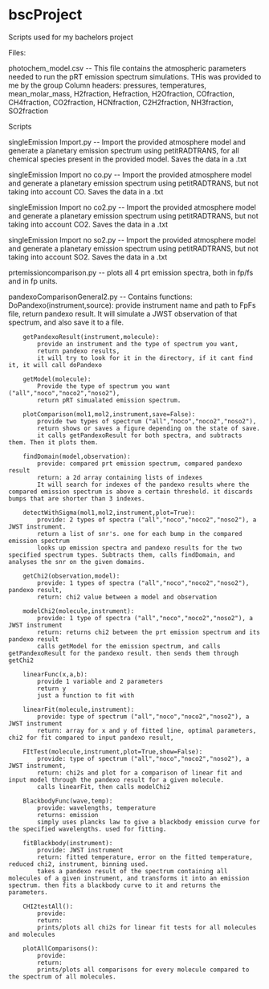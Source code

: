# bscProject
Scripts used for my bachelors project

Files:

photochem_model.csv
	-- This file contains the atmospheric parameters needed to run the pRT emission spectrum simulations. THis was provided to me by the group 
	Column headers: pressures, temperatures, mean_molar_mass, H2fraction, Hefraction, H2Ofraction, COfraction, CH4fraction, CO2fraction, HCNfraction, C2H2fraction, NH3fraction, SO2fraction


Scripts

singleEmission Import.py
	-- Import the provided atmosphere model and generate a planetary emission spectrum using petitRADTRANS, for all chemical species present in the provided model. Saves the data in a .txt

singleEmission Import no co.py
	-- Import the provided atmosphere model and generate a planetary emission spectrum using petitRADTRANS, but not taking into account CO. Saves the data in a .txt

singleEmission Import no co2.py
	-- Import the provided atmosphere model and generate a planetary emission spectrum using petitRADTRANS, but not taking into account CO2. Saves the data in a .txt

singleEmission Import no so2.py
	-- Import the provided atmosphere model and generate a planetary emission spectrum using petitRADTRANS, but not taking into account SO2. Saves the data in a .txt

prtemissioncomparison.py
	-- plots all 4 prt emission spectra, both in fp/fs and in fp units.

pandexoComparisonGeneral2.py
	-- Contains functions:
		DoPandexo(instrument,source): 
			provide instrument name and path to FpFs file, 
			return pandexo result. 
			It will simulate a JWST observation of that spectrum, and also save it to a file.

		getPandexoResult(instrument,molecule): 
			provide an instrument and the type of spectrum you want, 
			return pandexo results, 
			it will try to look for it in the directory, if it cant find it, it will call doPandexo

		getModel(molecule): 
			Provide the type of spectrum you want ("all","noco","noco2","noso2"), 
			return pRT simualated emission spectrum.

		plotComparison(mol1,mol2,instrument,save=False): 
			provide two types of spectrum ("all","noco","noco2","noso2"), 
			return shows or saves a figure depending on the state of save. 
			it calls getPandexoResult for both spectra, and subtracts them. Then it plots them.

		findDomain(model,observation):
			provide: compared prt emission spectrum, compared pandexo result
			return: a 2d array containing lists of indexes 
			It will search for indexes of the pandexo results where the compared emission spectrum is above a certain threshold. it discards bumps that are shorter than 3 indexes.

		detectWithSigma(mol1,mol2,instrument,plot=True):
			provide: 2 types of spectra ("all","noco","noco2","noso2"), a JWST instrument.
			return a list of snr's. one for each bump in the compared emission spectrum
			looks up emission spectra and pandexo results for the two specified spectrum types. Subtracts them, calls findDomain, and analyses the snr on the given domains.

		getChi2(observation,model):
			provide: 1 types of spectra ("all","noco","noco2","noso2"), pandexo result,
			return: chi2 value between a model and observation
	
		modelChi2(molecule,instrument):
			provide: 1 type of spectra ("all","noco","noco2","noso2"), a JWST instrument
			return: returns chi2 between the prt emission spectrum and its pandexo result
			calls getModel for the emission spectrum, and calls getPandexoResult for the pandexo result. then sends them through getChi2

		linearFunc(x,a,b):
			provide 1 variable and 2 parameters
			return y
			just a function to fit with

		linearFit(molecule,instrument):
			provide: type of spectrum ("all","noco","noco2","noso2"), a JWST instrument
			return: array for x and y of fitted line, optimal parameters, chi2 for fit compared to input pandexo result, 

		FItTest(molecule,instrument,plot=True,show=False):
			provide: type of spectrum ("all","noco","noco2","noso2"), a JWST instrument,
			return: chi2s and plot for a comparison of linear fit and input model through the pandexo result for a given molecule.
			calls linearFit, then calls modelChi2
		
		BlackbodyFunc(wave,temp):
			provide: wavelengths, temperature
			returns: emission 
			simply uses plancks law to give a blackbody emission curve for the specified wavelengths. used for fitting.

		fitBlackbody(instrument):
			provide: JWST instrument
			return: fitted temperature, error on the fitted temperature, reduced chi2, instrument, binning used.
			takes a pandexo result of the spectrum containing all molecules of a given instrument, and transforms it into an emission spectrum. then fits a blackbody curve to it and returns the parameters.

		CHI2testAll():
			provide:
			return:
			prints/plots all chi2s for linear fit tests for all molecules and molecules

		plotAllComparisons():
			provide:
			return:
			prints/plots all comparisons for every molecule compared to the spectrum of all molecules. 

